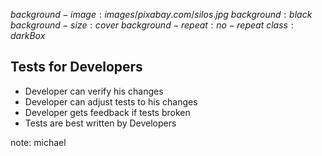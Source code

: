 $background-image:images/pixabay.com/silos.jpg$
$background:black$
$background-size:cover$
$background-repeat:no-repeat$
$class:darkBox$

## Tests for Developers

   * Developer can verify his changes
   * Developer can adjust tests to his changes
   * Developer gets feedback if tests broken
   * Tests are best written by Developers

note:
michael
